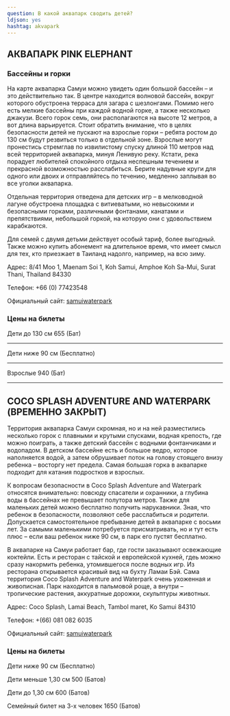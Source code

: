 ```yaml
---
question: В какой аквапарк сводить детей?
ldjson: yes
hashtag: akvapark
---
```




## АКВАПАРК PINK ELEPHANT 
### Бассейны и горки 

   На карте аквапарка Самуи можно увидеть один большой бассейн – и это действительно так. В центре находится волновой бассейн, вокруг которого обустроена терраса для загара с шезлонгами.  Помимо него есть мелкие бассейны при каждой водной горке, а также несколько джакузи. Всего горок семь, они располагаются на высоте 12 метров, а вот длина варьируется. Стоит обратить внимание, что в целях безопасности детей не пускают на взрослые горки – ребята ростом до 130 см будут резвиться только в отдельной зоне. Взрослые могут пронестись стремглав по извилистому спуску длиной 110 метров над всей территорией аквапарка, минуя Ленивую реку. Кстати, река порадует любителей спокойного отдыха неспешным течением и прекрасной возможностью расслабиться. Берите надувные круги для одного или двоих и отправляйтесь по течению, медленно заплывая во все уголки аквапарка.

Отдельная территория отведена для детских игр – в мелководной лагуне обустроена площадка с витиеватыми, но невысокими и безопасными горками, различными фонтанами, канатами и препятствиями, небольшой горкой, на которую они с удовольствием карабкаются. 

Для семей с двумя детьми действует особый тариф, более выгодный. Также можно купить абонемент на длительное время, что имеет смысл для тех, кто приезжает в Таиланд надолго, например, на всю зиму. 

Адрес: 8/41 Moo 1, Maenam Soi 1, Koh Samui, Amphoe Koh Sa-Mui, Surat Thani, Thailand 84330

Телефон: +66 (0) 77423548

Официальный сайт: [samuiwaterpark](http://samuiwaterpark.asia/)




### Цены на билеты

Дети до 130 см 655 (Бат)
______________________________________________________________

Дети ниже 90 см (Бесплатно) 
______________________________________________________________

Взрослые 940 (Бат)
______________________________________________________________





## COCO SPLASH ADVENTURE AND WATERPARK (ВРЕМЕННО ЗАКРЫТ)

  Территория аквапарка Самуи скромная, но и на ней разместились несколько горок с плавными и крутыми спусками, водная крепость, где можно поиграть, а также детский бассейн с водными фонтанчиками и водопадом. В детском бассейне есть и большое ведро, которое наполняется водой, а затем обрушивает поток на голову стоящего внизу ребенка – восторгу нет предела. Самая большая горка в аквапарке подходит для катания подростков и взрослых. 

К вопросам безопасности в Coco Splash Adventure and Waterpark относятся внимательно: повсюду спасатели и охранники, а глубина воды в бассейнах не превышает полутора метров. Также для маленьких детей можно бесплатно получить нарукавники. Зная, что ребенок в безопасности, позволяют себе расслабиться и родители. Допускается самостоятельное пребывание детей в аквапарке с восьми лет. За самыми маленькими потребуется присматривать, но и тут есть плюс – если ваш ребенок ниже 90 см, в парк его пустят бесплатно.

В аквапарке на Самуи работает бар, где гости заказывают освежающие коктейли. Есть и ресторан с тайской и европейской кухней, гдеь можно сразу накормить ребенка, утомившегося после водных игр. Из ресторана открывается красивый вид на бухту Ламаи Бэй. Сама территория  Coco Splash Adventure and Waterpark очень ухоженная и живописная. Парк находится в пальмовой роще, а внутри – тропические растения, аккуратные дорожки, скульптуры животных. 

Адрес: Coco Splash, Lamai Beach, Tambol maret, Ko Samui 84310

Телефон: +(66) 081 082 6035

Официальный сайт: [samuiwaterpark](http://www.samuiwaterpark.com)

### Цены на билеты

Дети ниже 90 см (Бесплатно)

Дети меньше 1,30 см 500 (Батов)

Дети до 1,30 см 600 (Батов) 

Семейный билет на 3-х  человек 1650 (Батов)






